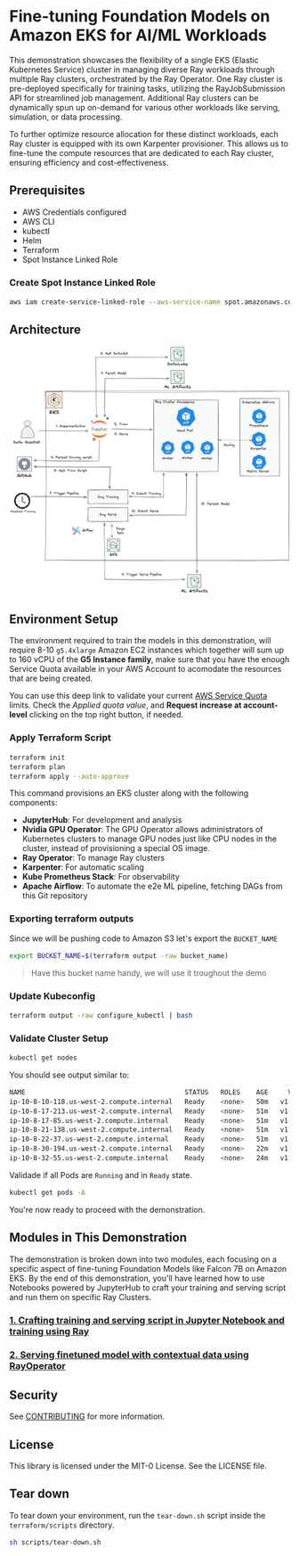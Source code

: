 # Fine-tuning Foundation Models on Amazon EKS for AI/ML Workloads

This demonstration showcases the flexibility of a single EKS (Elastic Kubernetes Service) cluster in managing diverse Ray workloads through multiple Ray clusters, orchestrated by the Ray Operator. One Ray cluster is pre-deployed specifically for training tasks, utilizing the RayJobSubmission API for streamlined job management. Additional Ray clusters can be dynamically spun up on-demand for various other workloads like serving, simulation, or data processing.

To further optimize resource allocation for these distinct workloads, each Ray cluster is equipped with its own Karpenter provisioner. This allows us to fine-tune the compute resources that are dedicated to each Ray cluster, ensuring efficiency and cost-effectiveness.

## Prerequisites

- AWS Credentials configured
- AWS CLI
- kubectl
- Helm
- Terraform
- Spot Instance Linked Role

### Create Spot Instance Linked Role

```bash
aws iam create-service-linked-role --aws-service-name spot.amazonaws.com
```

## Architecture

![ML Ops Arch Diagram](static/ml-ops-arch-diagram.png)

## Environment Setup

The environment required to train the models in this demonstration, will require 8-10 `g5.4xlarge` Amazon EC2 instances which together will sum up to 160 vCPU of the **G5 Instance family**, make sure that you have the enough Service Quota available in your AWS Account to acomodate the resources that are being created.

You can use this deep link to validate your current [AWS Service Quota](https://console.aws.amazon.com/servicequotas/home/services/ec2/quotas/L-DB2E81BA) limits. Check the *Applied quota value*, and **Request increase at account-level** clicking on the top right button, if needed.

### Apply Terraform Script

```bash
terraform init
terraform plan
terraform apply --auto-approve
```

This command provisions an EKS cluster along with the following components:

- **JupyterHub**: For development and analysis
- **Nvidia GPU Operator**: The GPU Operator allows administrators of Kubernetes clusters to manage GPU nodes just like CPU nodes in the cluster, instead of provisioning a special OS image.
- **Ray Operator**: To manage Ray clusters
- **Karpenter**: For automatic scaling
- **Kube Prometheus Stack**: For observability
- **Apache Airflow**: To automate the e2e ML pipeline, fetching DAGs from this Git repository

### Exporting terraform outputs

Since we will be pushing code to Amazon S3 let's export the `BUCKET_NAME`

```bash
export BUCKET_NAME=$(terraform output -raw bucket_name)
```

> Have this bucket name handy, we will use it troughout the demo

### Update Kubeconfig

```bash
terraform output -raw configure_kubectl | bash
```

### Validate Cluster Setup

```bash
kubectl get nodes
```

You should see output similar to:

```bash
NAME                                        STATUS   ROLES    AGE     VERSION
ip-10-8-10-118.us-west-2.compute.internal   Ready    <none>   50m   v1.27.5-eks-43840fb
ip-10-8-17-213.us-west-2.compute.internal   Ready    <none>   51m   v1.27.5
ip-10-8-17-85.us-west-2.compute.internal    Ready    <none>   51m   v1.27.5
ip-10-8-21-138.us-west-2.compute.internal   Ready    <none>   51m   v1.27.5
ip-10-8-22-37.us-west-2.compute.internal    Ready    <none>   51m   v1.27.5
ip-10-8-30-194.us-west-2.compute.internal   Ready    <none>   22m   v1.27.5-eks-43840fb
ip-10-8-32-55.us-west-2.compute.internal    Ready    <none>   24m   v1.27.5-eks-43840fb
```

Validade if all Pods are `Running` and in `Ready` state.

```bash
kubectl get pods -A
```

You're now ready to proceed with the demonstration.

## Modules in This Demonstration

The demonstration is broken down into two modules, each focusing on a specific aspect of fine-tuning Foundation Models like Falcon 7B on Amazon EKS. By the end of this demonstration, you'll have learned how to use Notebooks powered by JupyterHub to craft your training and serving script and run them on specific Ray Clusters.

### [1. Crafting training and serving script in Jupyter Notebook and training using Ray](./modules/1-crafting-serving-training-notebook.md)
### [2. Serving finetuned model with contextual data using RayOperator](./modules/2-serving-finetuned-model.md)

## Security

See [CONTRIBUTING](CONTRIBUTING.md#security-issue-notifications) for more information.

## License

This library is licensed under the MIT-0 License. See the LICENSE file.

## Tear down

To tear down your environment, run the `tear-down.sh` script inside the `terraform/scripts` directory.

```bash
sh scripts/tear-down.sh
```

